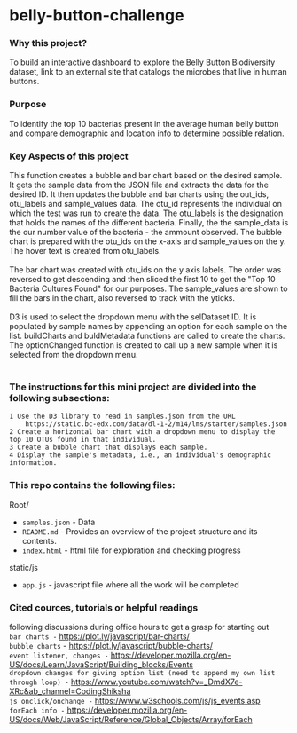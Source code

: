 # belly-button-challenge

### Why this project?
To build an interactive dashboard to explore the Belly Button Biodiversity dataset, link to an external site that catalogs the microbes that live in human buttons.

### Purpose
To identify the top 10 bacterias present in the average human belly button and compare demographic and location info to determine possible relation.

### Key Aspects of this project
This function creates a bubble and bar chart based on the desired sample. It gets the sample data from the JSON file and extracts the data for the desired ID. It then updates the bubble and bar charts using the out_ids, otu_labels and sample_values data. The otu_id represents the individual on which the test was run to create the data. The otu_labels is the designation that holds the names of the different bacteria. Finally, the the sample_data is the our number value of the bacteria - the ammount observed. The bubble chart is prepared with the otu_ids on the x-axis and sample_values on the y. The hover text is created from otu_labels.<br><br>
The bar chart was created with otu_ids on the y axis labels. The order was reversed to get descending and then sliced the first 10 to get the "Top 10 Bacteria Cultures Found" for our purposes. The sample_values are shown to fill the bars in the chart, also reversed to track with the yticks.
<br><br>
D3 is used to select the dropdown menu with the selDataset ID. It is populated by sample names by appending an option for each sample on the list. buildCharts and buldMetadata functions are called to create the charts. The optionChanged function is created to call up a new sample when it is selected from the dropdown menu. <br><br>

### The instructions for this mini project are divided into the following subsections:
    1 Use the D3 library to read in samples.json from the URL
        https://static.bc-edx.com/data/dl-1-2/m14/lms/starter/samples.json
    2 Create a horizontal bar chart with a dropdown menu to display the top 10 OTUs found in that individual.
    3 Create a bubble chart that displays each sample.
    4 Display the sample's metadata, i.e., an individual's demographic information.


### This repo contains the following files:

Root/
 - `samples.json` - Data
 - `README.md` - Provides an overview of the project structure and its contents.
 - `index.html` - html file for exploration and checking progress
    
static/js
 - `app.js` - javascript file where all the work will be completed

### Cited cources, tutorials or helpful readings
following discussions during office hours to get a grasp for starting out<br>
`bar charts -` https://plot.ly/javascript/bar-charts/<br>
`bubble charts` - https://plot.ly/javascript/bubble-charts/<br>
`event listener, changes -` https://developer.mozilla.org/en-US/docs/Learn/JavaScript/Building_blocks/Events<br>
`dropdown changes for giving option list (need to append my own list through loop) -` https://www.youtube.com/watch?v=_DmdX7e-XRc&ab_channel=CodingShiksha<br>
`js onclick/onchange -` https://www.w3schools.com/js/js_events.asp<br>
`forEach info -` https://developer.mozilla.org/en-US/docs/Web/JavaScript/Reference/Global_Objects/Array/forEach
